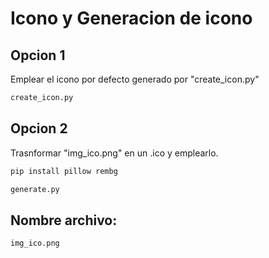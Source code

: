 # Icono y Generacion de icono

## Opcion 1

Emplear el icono por defecto generado por "create_icon.py"

```bash
create_icon.py
```

## Opcion 2

Trasnformar "img_ico.png" en un .ico y emplearlo.

```bash
pip install pillow rembg
```

```bash
generate.py
```

## Nombre archivo:

```img
img_ico.png
```